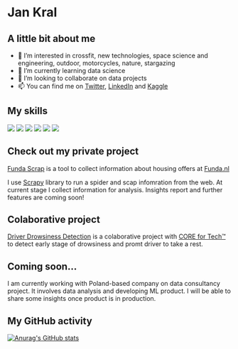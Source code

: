 # Jan Kral

## A little bit about me

- 👀 I’m interested in crossfit, new technologies, space science and engineering, outdoor, motorcycles, nature, stargazing
- 🌱 I’m currently learning data science
- 💞️ I’m looking to collaborate on data projects
- 📫 You can find me on [Twitter](https://twitter.com/jan_krl), [LinkedIn](https://www.linkedin.com/in/jan-kral-77b33b135/) and [Kaggle](https://www.kaggle.com/janekkral)

## My skills
![](https://img.shields.io/badge/language-Python-%233776AB?style=for-the-badge&logo=python)
![](https://img.shields.io/badge/lib-Pandas-%23F37626?style=for-the-badge&logo=pandas)
![](https://img.shields.io/badge/lib-Numpy-%23013243?style=for-the-badge&logo=numpy)
![](https://img.shields.io/badge/tool-Jupyter-%23150458?style=for-the-badge&logo=jupyter)
![](https://img.shields.io/badge/OS-Windows-%230078D6?style=for-the-badge&logo=windows)
![](https://img.shields.io/badge/OS-Ubuntu-%23E95420?style=for-the-badge&logo=ubuntu)

## Check out my private project
[Funda Scrap](https://github.com/JanKrl/funda_scrap) is a tool to collect information about housing offers at [Funda.nl](http://funda.nl/en)

I use [Scrapy](https://scrapy.org/) library to run a spider and scap infomration from the web. At current stage I collect information for analysis. Insights report and further features are coming soon!

## Colaborative project
[Driver Drowsiness Detection](https://github.com/Jackfn96/3DS) is a colaborative project with [CORE for Tech&trade;](https://corefortech.com/en/) to detect early stage of drowsiness and promt driver to take a rest.

## Coming soon...
I am currently working with Poland-based company on data consultancy project. It involves data analysis and developing ML product.
I will be able to share some insights once product is in production.

## My GitHub activity
[![Anurag's GitHub stats](https://github-readme-stats.vercel.app/api?username=jankrl&show_icons=true)](https://github.com/anuraghazra/github-readme-stats)


